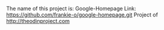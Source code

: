 
The name of this project is: Google-Homepage 
Link: https://github.com/frankie-o/google-homepage.git 
Project of http://theodinproject.com